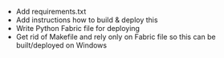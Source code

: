 * Add requirements.txt
* Add instructions how to build & deploy this
* Write Python Fabric file for deploying
* Get rid of Makefile and rely only on Fabric file so this can be built/deployed on Windows
